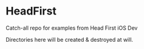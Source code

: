 HeadFirst
=========

Catch-all repo for examples from Head First iOS Dev

Directories here will be created & destroyed at will.

